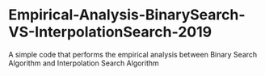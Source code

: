 # Empirical-Analysis-BinarySearch-VS-InterpolationSearch-2019
A simple code that performs the empirical analysis between Binary Search Algorithm and Interpolation Search Algorithm
